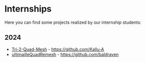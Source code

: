 # Internships

Here you can find some projects realized by our internship students:

## 2024
 - [Tri-2-Quad-Mesh](https://github.com/ultimaille/Tri-2-Quad-Mesh) - https://github.com/Kallu-A
 - [ultimailleQuadRemesh](https://github.com/ultimaille/ultimailleQuadRemesh) - https://github.com/baldraven
